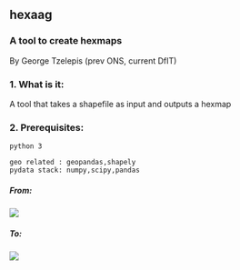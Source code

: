 ##  hexaag 
###  A tool to create hexmaps

By George Tzelepis (prev ONS, current DfIT)

### 1. What is it:

A tool that takes a shapefile as input and outputs a hexmap

### 2. Prerequisites:

    python 3 

    geo related : geopandas,shapely  
    pydata stack: numpy,scipy,pandas



##### From:
![](https://github.com/gtgeo/hexaag/blob/master/EW_local_authorities.png)

##### To:
![](https://github.com/gtgeo/hexaag/blob/master/HexMap.png)





